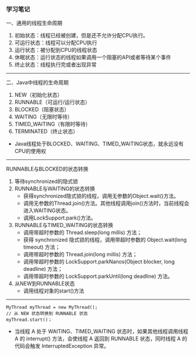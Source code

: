 ### 学习笔记
一、通用的线程生命周期

1. 初始状态：线程已经被创建，但是还不允许分配CPU执行。
2. 可运行状态：线程可以分配CPU执行
3. 运行状态：被分配到CPU的线程状态
4. 休眠状态：运行状态的线程如果调用一个阻塞的API或者等待某个事件
5. 终止状态：线程执行完或者出现异常
------------------------------------------------------------------------------
二、Java中线程的生命周期
1. NEW（初始化状态）
2. RUNNABLE（可运行/运行状态）
3. BLOCKED（阻塞状态）
4. WAITING（无限时等待）
5. TIMED_WAITING（有限时等待）
6. TERMINATED（终止状态）
* Java线程处于BLOCKED、WAITING、TIMED_WAITING状态，就永远没有CPU的使用权
-------------------------------------------------------------------------
RUNNABLE与BLOCKED的状态转换
1. 等待synchronized的隐式锁
2. RUNNABLE与WAITING的状态转换
    - 获得synchronized隐式锁的线程，调用无参数的Object.wait()方法。
    - 调用无参数的Thread.join()方法。其他线程调用join()方法时，当前线程会进入WAITING状态。
    - 调用LockSupport.park()方法。
3. RUNNABLE与TIMED_WAITING的状态转换
    - 调用带超时参数的 Thread.sleep(long millis) 方法；
    - 获得 synchronized 隐式锁的线程，调用带超时参数的 Object.wait(long timeout) 方法；
    - 调用带超时参数的 Thread.join(long millis) 方法；
    - 调用带超时参数的 LockSupport.parkNanos(Object blocker, long deadline) 方法；
    - 调用带超时参数的 LockSupport.parkUntil(long deadline) 方法。
4. 从NEW到RUNNABLE状态
    - 调用线程对象的start()方法
--------------------
    MyThread myThread = new MyThread();
    // 从 NEW 状态转换到 RUNNABLE 状态
    myThread.start()；

* 当线程 A 处于 WAITING、TIMED_WAITING 状态时，如果其他线程调用线程 A 的 interrupt() 方法，会使线程 A 返回到 RUNNABLE 状态，同时线程 A 的代码会触发 InterruptedException 异常。
